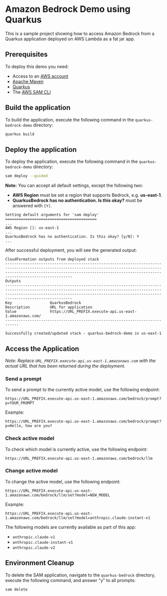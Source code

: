 # Amazon Bedrock Demo using Quarkus

This is a sample project showing how to access Amazon Bedrock from a Quarkus application deployed on AWS Lambda as a fat jar app.

## Prerequisites

To deploy this demo you need:
- Access to an [AWS account](https://aws.amazon.com/free/)
- [Apache Maven](https://maven.apache.org/)
- [Quarkus](https://quarkus.io/)
- The [AWS SAM CLI](https://docs.aws.amazon.com/serverless-application-model/latest/developerguide/install-sam-cli.html)


## Build the application
To build the application, execute the following command in the `quarkus-bedrock-demo` directory:

```bash
quarkus build
```

## Deploy the application
To deploy the application, execute the following command in the `quarkus-bedrock-demo` directory:

```bash
sam deploy --guided
```

**Note:** You can accept all default settings, except the following two:

- **AWS Region** must be set a region that supports Bedrock, e.g. **us-east-1**. 
- **QuarkusBedrock has no authentication. Is this okay?** must be answered with `[Y]`.

```
Setting default arguments for 'sam deploy'
=========================================
...
AWS Region []: us-east-1
...
QuarkusBedrock has no authentication. Is this okay? [y/N]: Y
...
```

After successful deployment, you will see the generated output:

```
CloudFormation outputs from deployed stack
------------------------------------------------------------------------------------------------------------------------------------------------------------------------------------------------------------------------------------------------   
Outputs                                                                                                                                                                                                                                            
------------------------------------------------------------------------------------------------------------------------------------------------------------------------------------------------------------------------------------------------   
Key                 QuarkusBedrock                                                                                                                                                                                                                 
Description         URL for application                                                                                                                                                                                                            
Value               https://URL_PREFIX.execute-api.us-east-1.amazonaws.com/                                                                                                                                                                        
----------------------------------------------------------------------------

Successfully created/updated stack - quarkus-bedrock-demo in us-east-1
```

## Access the Application

*Note: Replace `URL_PREFIX.execute-api.us-east-1.amazonaws.com` with the actual URL that has been returned during the deployment.*

### Send a prompt

To send a prompt to the currently active model, use the following endpoint:

```
https://URL_PREFIX.execute-api.us-east-1.amazonaws.com/bedrock/prompt?p=YOUR_PROMPT
```

Example:

```
https://URL_PREFIX.execute-api.us-east-1.amazonaws.com/bedrock/prompt?p=Hello, how are you?
```

### Check active model

To check which model is currently active, use the following endpoint:

```
https://URL_PREFIX.execute-api.us-east-1.amazonaws.com/bedrock/llm
```

### Change active model

To change the active model, use the following endpoint:

```
https://URL_PREFIX.execute-api.us-east-1.amazonaws.com/bedrock/llm/set?model=NEW_MODEL
```

Example:

```
https://URL_PREFIX.execute-api.us-east-1.amazonaws.com/bedrock/llm/set?model=anthropic.claude-instant-v1
```


The following models are currently available as part of this app:
- `anthropic.claude-v1`
- `anthropic.claude-instant-v1`
- `anthropic.claude-v2`

## Environment Cleanup

To delete the SAM application, navigate to the `quarkus-bedrock` directory, execute the following command, and answer "y" to all prompts:

```bash
sam delete
```



